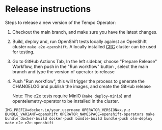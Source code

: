 # Release instructions

Steps to release a new version of the Tempo Operator:

1. Checkout the main branch, and make sure you have the latest changes.
1. Build, deploy and, run OpenShift tests locally against an OpenShift cluster `make e2e-openshift`. A locally installed [CRC](https://github.com/crc-org/crc) cluster can be used for testing.
1. Go to GitHub Actions Tab, In the left sidebar, choose "Prepare Release" Workflow, then push in the "Run workflow" button , select the main branch and type the version of operator to release
1. Push "Run workflow", this will trigger the process to generate the CHANGELOG and publish the images, and create the GitHub release

   Note: The e2e tests require MinIO (`make deploy-minio`) and opentelemetry-operator to be installed in the cluster.
```
IMG_PREFIX=docker.io/your_username OPERATOR_VERSION=x.y.z BUNDLE_VARIANT=openshift OPERATOR_NAMESPACE=openshift-operators make bundle docker-build docker-push bundle-build bundle-push olm-deploy
make e2e e2e-openshift
```

